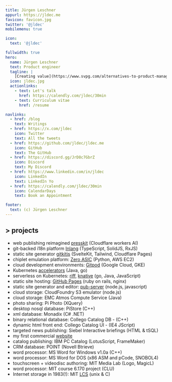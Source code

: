 ```yaml
---
title: Jürgen Leschner
appurl: https://jldec.me
favicon: favicon.jpg
twitter: '@jldec'
mobilemenu: true

icon:
  text: '@jldec'

fullwidth: true
hero:
  name: Jürgen Leschner
  text: Product engineer
  tagline: |
    [Creating value](https://www.svpg.com/alternatives-to-product-managers/) with extraordinary engineering teams.
  icon: jldec.jpg
  actionlinks:
    - text: Let's talk
      href: https://calendly.com/jldec/30min
    - text: Curriculum vitae
      href: /resume

navlinks:
  - href: /blog
    text: Writings
  - href: https://x.com/jldec
    icon: Twitter
    text: All the tweets
  - href: https://github.com/jldec/jldec.me
    icon: GitHub
    text: The GitHub
  - href: https://discord.gg/JrD8c7GbrZ
    icon: Discord
    text: My Discord
  - href: https://www.linkedin.com/in/jldec
    icon: LinkedIn
    text: LinkedIn Yo
  - href: https://calendly.com/jldec/30min
    icon: CalendarDays
    text: Book an Appointment

footer:
  text: (c) Jürgen Leschner
---
```


## > projects

- web publishing reimagined [presskit](https://github.com/jldec/presskit/) (Cloudflare workers AI)
- git-backed i18n platform [Inlang](https://inlang.com/) (TypeScript, SolidJS, RxJS)
- static site generator [gitkitjs](https://gitkitjs.dev/) (SvelteKit, Tailwind, Cloudflare Pages)
- chiplet emulation platform: [Zero ASIC](https://www.zeroasic.com/emulation) (Python, AWS EC2)
- cloud development environments: [Gitpod](https://www.gitpod.io/cde) (Google Cloud, GKE)
- Kubernetes [accelerators](https://docs.vmware.com/en/Application-Accelerator-for-VMware-Tanzu/index.html) (Java, go)
- serverless on Kubernetes: [riff](https://projectriff.io), [knative](https://knative.dev/docs/concepts/) (go, Java, JavaScript)
- static site hosting: [GitHub Pages](https://pages.github.com) (ruby on rails, nginx)
- static site generator and editor: [pub-server](https://github.com/jldec/pub-server) (node.js, javascript)
- cloud storage: CloudFoundry S3 emulator (node.js)
- cloud storage: EMC Atmos Compute Service (Java)
- photo sharing: Pi Photo (XQuery)
- desktop nosql database: PiStore (C++)
- xml database: Monadix (C# .NET)
- binary relational database: Collego Catalog DB -  (C++)
- dynamic html front end: Collego Catalog UI - (IE4 JScript)
- targeted news publishing: Siebel Interactive briefings (HTML & tSQL)
- my first commercial [website](https://web.archive.org/web/19961222064651/https://www.fmctraining.com/)
- catalog publishing: IBM PC Catalog (LotusScript, FrameMaker)
- CRM database: POINT (Novell Btrieve)
- word processor: MS Word for Windows v1.0a (C++)
- word processor: MS Word for DOS (x86 ASM and pCode, SNOBOL4)
- touchscreen + videodisc authoring: MIT Media Lab (Logo, MagicL)
- word processor: MIT course 6.170 project (CLU)
- Internet storage in 1983(!): MIT [LCS](https://web.mit.edu/Saltzer/www/publications/endtoend/endtoend.pdf) (unix & C)